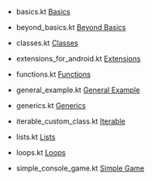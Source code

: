 - basics.kt
[Basics]()

- beyond_basics.kt
[Beyond Basics]()

- classes.kt
[Classes]()

- extensions_for_android.kt
[Extensions]()

- functions.kt
[Functions]()

- general_example.kt
[General Example]()

- generics.kt
[Generics]()

- iterable_custom_class.kt
[Iterable]()

- lists.kt
[Lists]()

- loops.kt
[Loops]()

- simple_console_game.kt
[Simple Game]()

